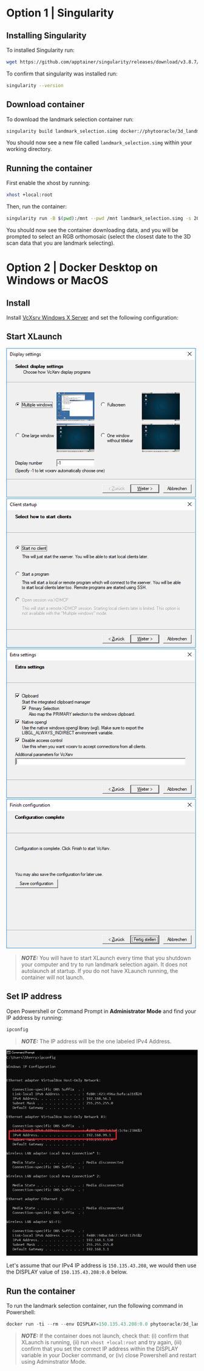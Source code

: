 # Option 1 | Singularity

## Installing Singularity
To installed Singularity run:

```bash
wget https://github.com/apptainer/singularity/releases/download/v3.8.7/singularity-container_3.8.7_amd64.deb && sudo apt install ./singularity-container_3.8.7_amd64.deb
```

To confirm that singularity was installed run:

```bash
singularity --version
```

## Download container
To download the landmark selection container run:

```bash
singularity build landmark_selection.simg docker://phytooracle/3d_landmark_selection:latest
```

You should now see a new file called ```landmark_selection.simg``` within your working directory.

## Running the container
First enable the xhost by running: 

```bash
xhost +local:root
```

Then, run the container:

```bash
singularity run -B $(pwd):/mnt --pwd /mnt landmark_selection.simg -s 2022-02-11__19-59-49-338_lettuce -S 13 -p lettuce -a
```

You should now see the container downloading data, and you will be prompted to select an RGB orthomosaic (select the closest date to the 3D scan data that you are landmark selecting).

# Option 2 | Docker Desktop on Windows or MacOS

## Install 

Install [VcXsrv Windows X Server](https://sourceforge.net/projects/vcxsrv/files/latest/download) and set the following configuration:

## Start XLaunch

![Alt text](figs/config1.png?raw=true "Title") <br/>
![Alt text](figs/config2.png?raw=true "Title") <br/>
![Alt text](figs/config3.png?raw=true "Title") <br/>
![Alt text](figs/config4.png?raw=true "Title") <br/>

> **_NOTE:_** You will have to start XLaunch every time that you shutdown your computer and try to run landmark selection again. It does not autolaunch at startup. If you do not have XLaunch running, the container will not launch.

## Set IP address

Open Powershell or Command Prompt in <b>Administrator Mode</b> and find your IP address by running:

```powershell
ipconfig
```

> **_NOTE:_** The IP address will be the one labeled IPv4 Address.

![Alt text](figs/ip.png?raw=true "Title") <br/>

Let's assume that our IPv4 IP address is ```150.135.43.208```, we would then use the DISPLAY value of ```150.135.43.208:0.0``` below.

## Run the container
To run the landmark selection container, run the following command in Powershell:

```powershell
docker run -ti --rm --env DISPLAY=150.135.43.208:0.0 phytooracle/3d_landmark_selection -s 2022-02-11__19-59-49-338_lettuce -S 13 -p lettuce -a
```

> **_NOTE:_** If the container does not launch, check that: (i) confirm that XLaunch is running, (ii) run ```xhost +local:root``` and try again, (iii) confirm that you set the correct IP address within the DISPLAY variable in your Docker command, or (iv) close Powershell and restart using Adminstrator Mode.